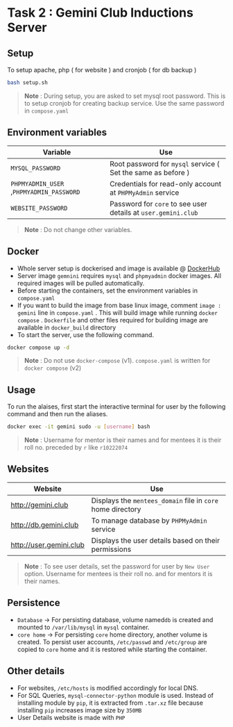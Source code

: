 # Task 2 : Gemini Club Inductions Server

## Setup
To setup apache, php ( for website ) and cronjob ( for db backup )
```sh
bash setup.sh
```
> __Note__ : During setup, you are asked to set mysql root password. This is to setup cronjob for creating backup service. Use the same password in `compose.yaml` 

## Environment variables
|Variable|Use|
| ------ | ------ |
| `MYSQL_PASSWORD` | Root password for `mysql` service ( Set the same as before ) |
| `PHPMYADMIN_USER` ,`PHPMYADMIN_PASSWORD` | Credentials for read-only account at `PHPMyAdmin` service |
| `WEBSITE_PASSWORD` | Password for `core` to see user details at `user.gemini.club` |
>__Note__ : Do not change other variables.

## Docker
- Whole server setup is dockerised and image is available @ [DockerHub](https://hub.docker.com/r/revanth7733/gemini)
- Server image `gemnini` requires `mysql` and `phpmyadmin` docker images. All required images will be pulled automatically. 
- Before starting the containers, set the environment variables in `compose.yaml`
- If you want to build the image from base linux image, comment `image : gemini` line in `compose.yaml` . This will build image while running `docker compose` .  `Dockerfile` and other files required for building image are available in `docker_build` directory
- To start the server, use the following command.
```sh
docker compose up -d
```
>__Note__ : Do not use `docker-compose` (v1). `compose.yaml`  is written for `docker compose` (v2)


## Usage
To run the alaises, first start the interactive terminal for user by the following command and then run the aliases.
```sh
docker exec -it gemini sudo -u [username] bash
```
>__Note__ : Username for mentor is their names and for mentees it is their roll no. preceded by `r` like `r10222074` 

## Websites
|Website|Use|
| ------ | ------ |
| http://gemini.club | Displays the `mentees_domain` file in `core`  home directory |
| http://db.gemini.club | To manage database by `PHPMyAdmin` service |
| http://user.gemini.club | Displays the user details based on their permissions | 
>__Note__ : To see user details, set the password for user by `New User` option. Username for mentees is their roll no. and for mentors it is their names.


## Persistence
- `Database` -> For persisting database, volume named`db` is created and mounted to `/var/lib/mysql` in `mysql` container.
- `core home` -> For persisting `core` home directory, another volume is created. To persist user accounts, `/etc/passwd` and `/etc/group` are copied to `core` home and it is restored while starting the container.

## Other details
- For websites, `/etc/hosts` is modified accordingly for local DNS.
- For SQL Queries, `mysql-connector-python` module is used. Instead of installing module by `pip`, it is extracted from `.tar.xz` file because installing `pip` increases image size by `350MB`
- User Details website is made with `PHP` 

